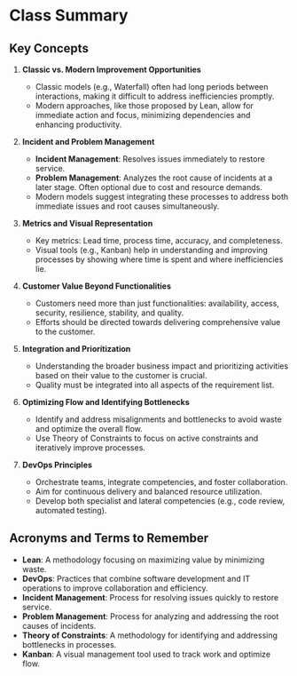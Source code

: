 # Class Summary

## Key Concepts

1. **Classic vs. Modern Improvement Opportunities**
   - Classic models (e.g., Waterfall) often had long periods between interactions, making it difficult to address inefficiencies promptly.
   - Modern approaches, like those proposed by Lean, allow for immediate action and focus, minimizing dependencies and enhancing productivity.

2. **Incident and Problem Management**
   - **Incident Management**: Resolves issues immediately to restore service.
   - **Problem Management**: Analyzes the root cause of incidents at a later stage. Often optional due to cost and resource demands.
   - Modern models suggest integrating these processes to address both immediate issues and root causes simultaneously.

3. **Metrics and Visual Representation**
   - Key metrics: Lead time, process time, accuracy, and completeness.
   - Visual tools (e.g., Kanban) help in understanding and improving processes by showing where time is spent and where inefficiencies lie.

4. **Customer Value Beyond Functionalities**
   - Customers need more than just functionalities: availability, access, security, resilience, stability, and quality.
   - Efforts should be directed towards delivering comprehensive value to the customer.

5. **Integration and Prioritization**
   - Understanding the broader business impact and prioritizing activities based on their value to the customer is crucial.
   - Quality must be integrated into all aspects of the requirement list.

6. **Optimizing Flow and Identifying Bottlenecks**
   - Identify and address misalignments and bottlenecks to avoid waste and optimize the overall flow.
   - Use Theory of Constraints to focus on active constraints and iteratively improve processes.

7. **DevOps Principles**
   - Orchestrate teams, integrate competencies, and foster collaboration.
   - Aim for continuous delivery and balanced resource utilization.
   - Develop both specialist and lateral competencies (e.g., code review, automated testing).

## Acronyms and Terms to Remember

- **Lean**: A methodology focusing on maximizing value by minimizing waste.
- **DevOps**: Practices that combine software development and IT operations to improve collaboration and efficiency.
- **Incident Management**: Process for resolving issues quickly to restore service.
- **Problem Management**: Process for analyzing and addressing the root causes of incidents.
- **Theory of Constraints**: A methodology for identifying and addressing bottlenecks in processes.
- **Kanban**: A visual management tool used to track work and optimize flow.
